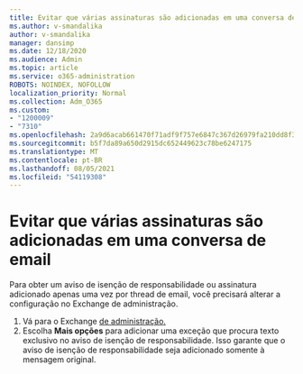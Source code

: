 ```yaml
---
title: Evitar que várias assinaturas são adicionadas em uma conversa de email
ms.author: v-smandalika
author: v-smandalika
manager: dansimp
ms.date: 12/18/2020
ms.audience: Admin
ms.topic: article
ms.service: o365-administration
ROBOTS: NOINDEX, NOFOLLOW
localization_priority: Normal
ms.collection: Adm_O365
ms.custom:
- "1200009"
- "7310"
ms.openlocfilehash: 2a9d6acab661470f71adf9f757e6847c367d26979fa210dd8f35e0ffaaa8dc45
ms.sourcegitcommit: b5f7da89a650d2915dc652449623c78be6247175
ms.translationtype: MT
ms.contentlocale: pt-BR
ms.lasthandoff: 08/05/2021
ms.locfileid: "54119308"
---
```

# <a name="avoid-multiple-signatures-from-being-added-in-an-email-conversation"></a>Evitar que várias assinaturas são adicionadas em uma conversa de email

Para obter um aviso de isenção de responsabilidade ou assinatura adicionado apenas uma vez por thread de email, você precisará alterar a configuração no Exchange de administração.

1. Vá para o Exchange [de administração.](https://go.microsoft.com/fwlink/p/?linkid=2059104)
2. Escolha **Mais opções** para adicionar uma exceção que procura texto exclusivo no aviso de isenção de responsabilidade. Isso garante que o aviso de isenção de responsabilidade seja adicionado somente à mensagem original.

